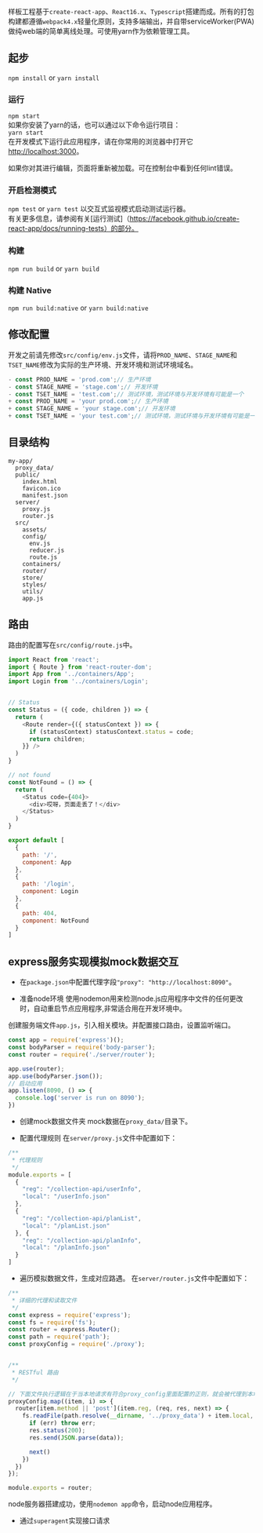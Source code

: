 样板工程基于`create-react-app`、`React16.x`、`Typescript`搭建而成。所有的打包构建都遵循`webpack4.x`轻量化原则，支持多端输出，并自带serviceWorker(PWA)做纯web端的简单离线处理。可使用yarn作为依赖管理工具。

## 起步
```npm install``` or ```yarn install```

### 运行
```npm start```<br>
如果你安装了yarn的话，也可以通过以下命令运行项目：<br>
```yarn start``` <br>
在开发模式下运行此应用程序，请在你常用的浏览器中打开它 [http://localhost:3000](http://localhost:3000)。

如果你对其进行编辑，页面将重新被加载。可在控制台中看到任何lint错误。

### 开启检测模式
```npm test``` or ```yarn test```
以交互式监视模式启动测试运行器。<br>
有关更多信息，请参阅有关[运行测试]（https://facebook.github.io/create-react-app/docs/running-tests）的部分。

### 构建
```npm run build``` or ```yarn build```

### 构建 Native
```npm run build:native``` or ```yarn build:native```


## 修改配置
开发之前请先修改`src/config/env.js`文件，请将`PROD_NAME`、`STAGE_NAME`和`TSET_NAME`修改为实际的生产环境、开发环境和测试环境域名。

```javascript
- const PROD_NAME = 'prod.com';// 生产环境
- const STAGE_NAME = 'stage.com';// 开发环境
- const TSET_NAME = 'test.com';// 测试环境，测试环境与开发环境有可能是一个
+ const PROD_NAME = 'your prod.com';// 生产环境
+ const STAGE_NAME = 'your stage.com';// 开发环境
+ const TSET_NAME = 'your test.com';// 测试环境，测试环境与开发环境有可能是一个
```

## 目录结构
```
my-app/
  proxy_data/
  public/
    index.html
    favicon.ico
    manifest.json
  server/
    proxy.js
    router.js
  src/
    assets/
    config/
      env.js
      reducer.js
      route.js
    containers/
    router/
    store/
    styles/
    utils/
    app.js
```

## 路由
路由的配置写在`src/config/route.js`中。

```javascript
import React from 'react';
import { Route } from 'react-router-dom';
import App from '../containers/App';
import Login from '../containers/Login';


// Status
const Status = ({ code, children }) => {
  return (
    <Route render={({ statusContext }) => {
      if (statusContext) statusContext.status = code;
      return children;
    }} />
  )
}

// not found
const NotFound = () => {
  return (
    <Status code={404}>
      <div>哎呀，页面走丢了！</div>
    </Status>
  )
}

export default [
  {
    path: '/',
    component: App
  },
  {
    path: '/login',
    component: Login
  },
  {
    path: 404,
    component: NotFound
  }
]
```

## express服务实现模拟mock数据交互
* 在`package.json`中配置代理字段`"proxy": "http://localhost:8090"`。

* 准备node环境
使用nodemon用来检测node.js应用程序中文件的任何更改时，自动重启节点应用程序,非常适合用在开发环境中。

创建服务端文件`app.js`，引入相关模块。并配置接口路由，设置监听端口。

```javascript
const app = require('express')();
const bodyParser = require('body-parser');
const router = require('./server/router');

app.use(router);
app.use(bodyParser.json());
// 启动应用
app.listen(8090, () => {
  console.log('server is run on 8090');
})
```

* 创建mock数据文件夹
mock数据在`proxy_data/`目录下。

* 配置代理规则
在`server/proxy.js`文件中配置如下：

```javascript
/**
 * 代理规则
 */
module.exports = [
  {
    "reg": "/collection-api/userInfo",
    "local": "/userInfo.json"
  },
  {
    "reg": "/collection-api/planList",
    "local": "/planList.json"
  }, {
    "reg": "/collection-api/planInfo",
    "local": "/planInfo.json"
  }
]
```

* 遍历模拟数据文件，生成对应路遇。
在`server/router.js`文件中配置如下：

```javascript
/**
 * 详细的代理和读取文件
 */
const express = require('express');
const fs = require('fs');
const router = express.Router();
const path = require('path');
const proxyConfig = require('./proxy');


/**
 * RESTful 路由
 */

// 下面文件执行逻辑在于当本地请求有符合proxy_config里面配置的正则，就会被代理到本地并且读取本地对应json文件返回相应json数据
proxyConfig.map((item, i) => {
  router[item.method || 'post'](item.reg, (req, res, next) => {
    fs.readFile(path.resolve(__dirname, '../proxy_data') + item.local, 'utf8', (err, data) => {
      if (err) throw err;
      res.status(200);
      res.send(JSON.parse(data));

      next()
    })
  })
});

module.exports = router;

```

node服务器搭建成功，使用`nodemon app`命令，启动node应用程序。

* 通过`superagent`实现接口请求
